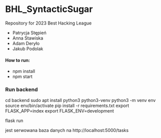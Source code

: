 # BHL_SyntacticSugar
Repository for 2023 Best Hacking League

- Patrycja Stępień
- Anna Stawiska
- Adam Deryło
- Jakub Podolak

#### How to run:
- npm install
- npm start


### Run backend 
cd backend
sudo apt install python3 python3-venv
python3 -m venv env
source env/bin/activate
pip install -r requirements.txt
export FLASK_APP=index
export FLASK_ENV=development

flask run

jest serwowana baza danych na http://localhost:5000/tasks